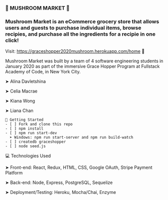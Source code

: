 ### 🍄 MUSHROOM MARKET 🍄

### Mushroom Market is an eCommerce grocery store that allows users and guests to purchase individual items, browse recipies, and purchase all the ingredients for a recipie in one click!

Visit: https://graceshopper2020mushroom.herokuapp.com/home 👀

Mushroom Market was built by a team of 4 software engineering students in January 2020 as part of the immersive Grace Hopper Program at Fullstack Academy of Code, in New York City.

➤ Alina Davletshina

➤ Celia Macrae

➤ Kiana Wong

➤ Liana Chan

```
🔐 Getting Started
- [ ] Fork and clone this repo
- [ ] npm install
- [ ] npm run start-dev
  ➤ Windows: npm run start-server and npm run build-watch
- [ ] createdb graceshopper
- [ ] node seed.js
```

💻 Technologies Used

➤ Front-end: React, Redux, HTML, CSS, Google OAuth, Stripe Payment Platform

➤ Back-end: Node, Express, PostgreSQL, Sequelize

➤ Deployment/Testing: Heroku, Mocha/Chai, Enzyme
